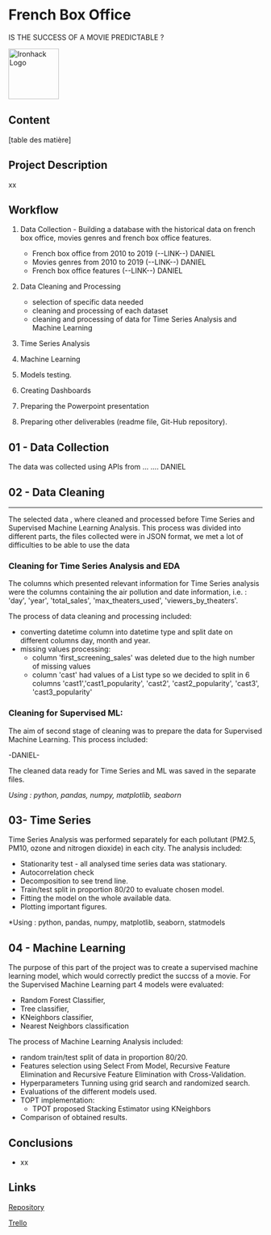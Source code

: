 # French Box Office 
IS THE SUCCESS OF A MOVIE PREDICTABLE ? 

<img src="https://bit.ly/2VnXWr2" alt="Ironhack Logo" width="100"/>


## Content
[table des matière]

## Project Description

xx

## Workflow

1. Data Collection - Building a database with the historical data on french box office, movies genres and french box office features.
   - French box office from 2010 to 2019 (--LINK--) DANIEL
   - Movies genres from 2010 to 2019 (--LINK--) DANIEL
   - French box office features (--LINK--) DANIEL
2. Data Cleaning and Processing
   - selection of specific data needed 
   - cleaning and processing of each dataset
   - cleaning and processing of data for Time Series Analysis and Machine Learning
  
5. Time Series Analysis
6. Machine Learning
7. Models testing.
9. Creating Dashboards
10. Preparing the Powerpoint presentation
11. Preparing other deliverables (readme file, Git-Hub repository).

## 01 - Data Collection

The data was collected using APIs from ... .... DANIEL


## 02 - Data Cleaning
_______________________________________________________________________________________________________________
The selected data , where cleaned and processed before Time Series and Supervised Machine Learning Analysis. This process was divided into different parts, the files collected were in JSON format, we met a lot of difficulties to be able to use the data

### Cleaning for Time Series Analysis and EDA

The columns which presented relevant information for Time Series analysis were the columns containing the air pollution and date information, i.e. : 'day', 'year', 'total_sales', 'max_theaters_used', 'viewers_by_theaters'.

The process of data cleaning and processing included:

- converting datetime column into datetime type and split date on different columns day, month and year.
- missing values processing:
  - column 'first_screening_sales' was deleted due to the high number of missing values
  - column 'cast' had values of a List type so we decided to split in 6 columns 'cast1','cast1_popularity', 'cast2', 'cast2_popularity', 'cast3', 'cast3_popularity'

### Cleaning for Supervised ML:

The aim of second stage of cleaning was to prepare the data for Supervised Machine Learning. This process included:

-DANIEL-

The cleaned data ready for Time Series and ML was saved in the separate files.

*Using : python, pandas, numpy, matplotlib, seaborn*

## 03- Time Series

Time Series Analysis was performed separately for each pollutant (PM2.5, PM10, ozone and nitrogen dioxide) in each city.
The analysis included:

- Stationarity test - all analysed time series data was stationary.
- Autocorrelation check 
- Decomposition to see trend line.
- Train/test split in proportion 80/20 to evaluate chosen model.
- Fitting the model on the whole available data.
- Plotting important figures.

*Using : python, pandas, numpy, matplotlib, seaborn, statmodels

## 04 - Machine Learning

The purpose of this part of the project was to create a supervised machine learning model, which would correctly predict the succss of a movie.
For the Supervised Machine Learning part 4 models were evaluated:

- Random Forest Classifier,
- Tree classifier,
- KNeighbors classifier,
- Nearest Neighbors classification

The process of Machine Learning Analysis included:

- random train/test split of data in proportion 80/20.
- Features selection using Select From Model, Recursive Feature Elimination and Recursive Feature Elimination with Cross-Validation.
- Hyperparameters Tunning using grid search and randomized search.
- Evaluations of the different models used.
- TOPT implementation:
  - TPOT proposed Stacking Estimator using KNeighbors
- Comparison of obtained results.


## Conclusions

- xx

## Links

[Repository](x)

[Trello]()

